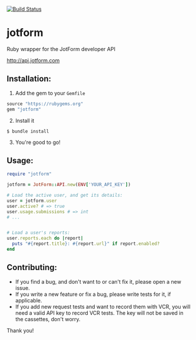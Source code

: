 [![Build Status](https://travis-ci.org/filp/jotform.png)](https://travis-ci.org/filp/jotform)
# jotform

Ruby wrapper for the JotForm developer API

http://api.jotform.com

## Installation:

1. Add the gem to your `Gemfile`

  ```ruby
  source "https://rubygems.org"
  gem "jotform"
  ```

2. Install it

  ```shell
  $ bundle install
  ```

3. You're good to go!

## Usage:

```ruby
require "jotform"

jotform = JotForm::API.new(ENV['YOUR_API_KEY'])

# Load the active user, and get its details:
user = jotform.user
user.active? # => true
user.usage.submissions # => int
# ...


# Load a user's reports:
user.reports.each do |report|
  puts "#{report.title}: #{report.url}" if report.enabled?
end

```

## Contributing:

- If you find a bug, and don't want to or can't fix it, please open a new issue.
- If you write a new feature or fix a bug, please write tests for it, if applicable.
- If you add new request tests and want to record them with VCR, you will need a valid API key to record VCR tests. The key will not be saved in the cassettes, don't worry.

Thank you!
